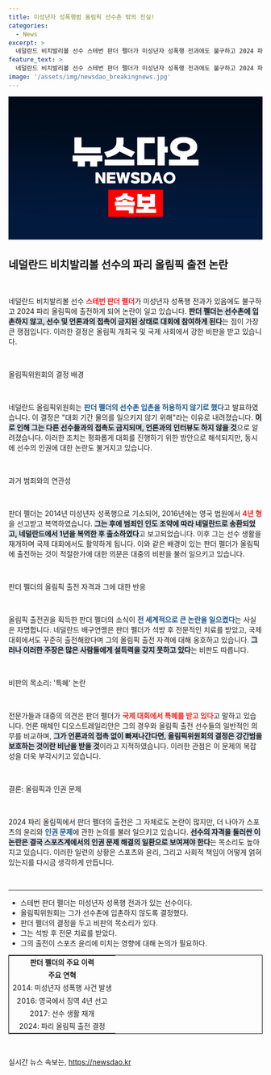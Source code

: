 ```yaml
---
title: 미성년자 성폭행범 올림픽 선수촌 밖의 진실!
categories:
  - News
excerpt: >
  네덜란드 비치발리볼 선수 스테번 판더 펠더가 미성년자 성폭행 전과에도 불구하고 2024 파리 올림픽에 출전하는 논란이 일고 있다. 네덜란드 올림픽위원회는 그를 선수촌 밖에서 대회에 참가하도록 하며, 언론과의 접촉도 금지하기로 결정해 비판이 쏟아지고 있다.
feature_text: >
  네덜란드 비치발리볼 선수 스테번 판더 펠더가 미성년자 성폭행 전과에도 불구하고 2024 파리 올림픽에 출전하는 논란이 일고 있다. 네덜란드 올림픽위원회는 그를 선수촌 밖에서 대회에 참가하도록 하며, 언론과의 접촉도 금지하기로 결정해 비판이 쏟아지고 있다.
image: '/assets/img/newsdao_breakingnews.jpg'
---
```


<p><img src="/assets/img/newsdao_breakingnews.jpg" alt="ranknews 속보" /></p>

<h2 data-ke-size="size26">네덜란드 비치발리볼 선수의 파리 올림픽 출전 논란</h2>

<p data-ke-size="size16">&nbsp;</p>

<p>네덜란드 비치발리볼 선수 <b><span style="color: #ee2323;">스테번 판더 펠더</span></b>가 미성년자 성폭행 전과가 있음에도 불구하고 2024 파리 올림픽에 출전하게 되어 논란이 일고 있습니다. <b><span style="background-color: #21538527;">판더 펠더는 선수촌에 입촌하지 않고, 선수 및 언론과의 접촉이 금지된 상태로 대회에 참여하게 된다</span></b>는 점이 가장 큰 쟁점입니다. 이러한 결정은 올림픽 개최국 및 국제 사회에서 강한 비판을 받고 있습니다. </p>

<p data-ke-size="size16">&nbsp;</p>

<p>올림픽위원회의 결정 배경</p>

<p data-ke-size="size16">&nbsp;</p>

<p>네덜란드 올림픽위원회는 <b><span style="color: #1a5490;">판더 펠더의 선수촌 입촌을 허용하지 않기로 했다</span></b>고 발표하였습니다. 이 결정은 "대회 기간 물의를 일으키지 않기 위해"라는 이유로 내려졌습니다. <b><span style="background-color: #21538527;">이로 인해 그는 다른 선수들과의 접촉도 금지되며, 언론과의 인터뷰도 하지 않을 것</span></b>으로 알려졌습니다. 이러한 조치는 평화롭게 대회를 진행하기 위한 방안으로 해석되지만, 동시에 선수의 인권에 대한 논란도 불거지고 있습니다.</p>

<p data-ke-size="size16">&nbsp;</p>

<p>과거 범죄와의 연관성</p>

<p data-ke-size="size16">&nbsp;</p>

<p>판더 펠더는 2014년 미성년자 성폭행으로 기소되어, 2016년에는 영국 법원에서 <b><span style="color: #ee2323;">4년 형</span></b>을 선고받고 복역하였습니다. <b><span style="background-color: #21538527;">그는 후에 범죄인 인도 조약에 따라 네덜란드로 송환되었고, 네덜란드에서 1년을 복역한 후 출소하였다</span></b>고 보고되었습니다. 이후 그는 선수 생활을 재개하며 국제 대회에서도 활약하게 됩니다. 이와 같은 배경이 있는 판더 펠더가 올림픽에 출전하는 것이 적절한가에 대한 의문은 대중의 비판을 불러 일으키고 있습니다.</p>

<p data-ke-size="size16">&nbsp;</p>

<p>판더 펠더의 올림픽 출전 자격과 그에 대한 반응</p>

<p data-ke-size="size16">&nbsp;</p>

<p>올림픽 출전권을 획득한 판더 펠더의 소식이 <b><span style="color: #1a5490;">전 세계적으로 큰 논란을 일으켰다</span></b>는 사실은 자명합니다. 네덜란드 배구연맹은 판더 펠더가 석방 후 전문적인 치료를 받았고, 국제 대회에서도 꾸준히 출전해왔다며 그의 올림픽 출전 자격에 대해 옹호하고 있습니다. <b><span style="background-color: #21538527;">그러나 이러한 주장은 많은 사람들에게 설득력을 갖지 못하고 있다</span></b>는 비판도 따릅니다.</p>

<p data-ke-size="size16">&nbsp;</p>

<p>비판의 목소리: '특혜' 논란</p>

<p data-ke-size="size16">&nbsp;</p>

<p>전문가들과 대중의 의견은 판더 펠더가 <b><span style="color: #ee2323;">국제 대회에서 특혜를 받고 있다</span></b>고 말하고 있습니다. 언론 매체인 디오스트레일리안은 그의 경우와 올림픽 출전 선수들의 일반적인 의무를 비교하며, <b><span style="background-color: #21538527;">그가 언론과의 접촉 없이 빠져나간다면, 올림픽위원회의 결정은 강간범을 보호하는 것이란 비난을 받을 것</span></b>이라고 지적하였습니다. 이러한 관점은 이 문제의 복잡성을 더욱 부각시키고 있습니다.</p>

<p data-ke-size="size16">&nbsp;</p>

<p>결론: 올림픽과 인권 문제</p>

<p data-ke-size="size16">&nbsp;</p>

<p>2024 파리 올림픽에서 판더 펠더의 출전은 그 자체로도 논란이 많지만, 더 나아가 스포츠의 윤리와 <b><span style="color: #1a5490;">인권 문제</span></b>에 관한 논의를 불러 일으키고 있습니다. <b><span style="background-color: #21538527;">선수의 자격을 둘러싼 이 논란은 결국 스포츠계에서의 인권 문제 해결의 일환으로 보여져야 한다</span></b>는 목소리도 높아지고 있습니다. 이러한 일련의 상황은 스포츠와 윤리, 그리고 사회적 책임이 어떻게 얽혀 있는지를 다시금 생각하게 만듭니다. </p>

<p data-ke-size="size16">&nbsp;</p>

<hr>

<ul>
    <li>스테번 판더 펠더는 미성년자 성폭행 전과가 있는 선수이다.</li>
    <li>올림픽위원회는 그가 선수촌에 입촌하지 않도록 결정했다.</li>
    <li>판더 펠더의 결정을 두고 비판의 목소리가 있다.</li>
    <li>그는 석방 후 전문 치료를 받았다. </li>
    <li>그의 출전이 스포츠 윤리에 미치는 영향에 대해 논의가 필요하다.</li>
</ul>

<table style="width:100%; border: 1px solid black;">
    <tr>
        <td style="text-align: center; height: 17px;"><b>판더 펠더의 주요 이력</b></td>
    </tr>
    <tr>
        <td style="text-align: center; height: 17px;"><b>주요 연혁</b></td>
    </tr>
    <tr>
        <td style="text-align: center; height: 17px;">2014: 미성년자 성폭행 사건 발생</td>
    </tr>
    <tr>
        <td style="text-align: center; height: 17px;">2016: 영국에서 징역 4년 선고</td>
    </tr>
    <tr>
        <td style="text-align: center; height: 17px;">2017: 선수 생활 재개</td>
    </tr>
    <tr>
        <td style="text-align: center; height: 17px;">2024: 파리 올림픽 출전 결정</td>
    </tr>
</table>

<p data-ke-size="size16">&nbsp;</p>
실시간 뉴스 속보는, <a href="https://newsdao.kr" rel="dofollow">https://newsdao.kr</a>


